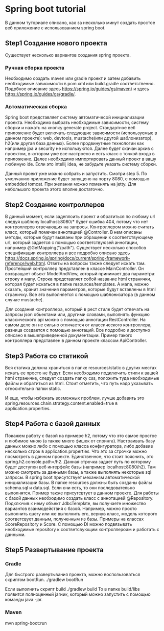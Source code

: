 # Spring boot tutorial
В данном туториале описано, как за несколько минут создать простое веб приложение с использованием spring boot.

## Step1 Создание нового проекта
Существует несколько вариантов создания spring проекта. 
### Ручная сборка проекта
Необходимо создать maven или gradle проект и затем добавить необходимые зависимости в pom.xml или build.gradle соответственно.
Подрбное описание здесь https://spring.io/guides/gs/maven/ и здесь https://spring.io/guides/gs/gradle/.

### Автоматическая сборка
Spring boot представляет систему автоматичесой инициализации проекта. Необходимо выбрать необходимые зависимости, систему сборки и нажать на кнопку generate project. Стандартное веб приложение будет включать следующие зависимости (используемые в данном проекте): web, devtools, mustache(или другой шаблонизатор), h2(или другая база данных). Более продвинутные технологии как например jpa и security не используются.  Далее будет скачан архив с проектом, в котором уже все настроено и есть класс с точкой входа в приложение.
Далее необходимо импортировать данный проект в вашу любимую ide. Если это intellij idea, не забудьте указать систему сборки.

Данный проект уже можно собрать и запустить. Смотри step 5. По умолчанию приложение будет запущено на порту 8080, с помощью embedded tomcat. При желании можно поменять на jetty. Для небольшого проекта этого вполне достаточно.

## Step2 Создание контроллеров
В данный момент, если задеплоить проект и обратиться по любому url следуя шаблону localhost:8080/* будет ошибка 404, потому что нет контроллеров отвечающих на запросы.
Контроллером можно считать клаcc, который помечен аннотацией @Controller. В нем описаны методы, которые будут вызваны при обращении к соответствующему url, который задается с помощью соответствуюзей аннотации, например @GetMapping("/path"). Существует несколько способов спецификации контроллера и все подробно описано здесь https://docs.spring.io/spring/docs/current/spring-framework-reference/web.html. Ответы на вопросы также следует искать там. Простейший контроллер представлен в классе MainController. Он возвращает обьект ModelAndView, который принимает два параметра: строку и мапу. Строка представляет собой название html странички, которая будет искаться в папке resources/templates. А мапа, можно сказать, хранит значения параметров, которые будут вставлены в html страничку. Все это выполняется с помощью шаблонизатора (в данном случае mustache).

Для создания контроллера, который в рест стиле будет отвечать на запросы json обьектами или, другими словами, выполнять функцию классического api можно с помощью аннотации RestController. На самом деле он не сильно отличается от классического контроллера, разница создается с помощью аннотаций. Все подробно и доступно описано в вышеприведенной документации. Пример такого контроллера представлен в данном проекте классом ApiController. 


## Step3 Работа со статикой
Вся статика должна храниться в папке resources/static в других местах искать ее просто не будут. Если необходимо подключить стили к вашей html  страничке, следует создать папку css, положить туда необходимые файлы и обратиться из html. Стоит отметить, что путь надо указывать относительно папки static.

И еще, чтобы избежать возможных проблем, лучше добавить это spring.resources.chain.strategy.content.enabled=true в application.properties.

## Step4 Работа с базой данных
Покажем работу с базой на примере h2, потому что это самое простое и любимое мною (а также много фишек от спринга).
Настраивать базу данных можно либо с помощью класса конфигуратора, либо добавив несколько строк в application.properties. Что это за строчки можно посмотреть в данном проекте. Единственное, что стоит пояснить, это spring.h2.console.path=/h2. Данная строчка задает путь по которому будет доступен веб интерфейс базы (например localhost:8080/h2). Там можно смотреть за данными базы, а также выполнять некоторые sql запросы.
В spring boot присутствует механизм автоматической инициализации базы. В папке resources должны быть созданы файлы schema.sql и data.sql. Если они есть, то они последовательно выполнятся. Пример также присутсвтует в данном проекте.
Для работы с базой данных необходимо создать класс с аннотацией @Repository. Подключив к нему объект JdbcTemplate, вы получаете множество вариантов взаимодействия с базой. Например, можно просто выполнить query или же выполнить его, вернув класс, модель которого соответсвует данным, полученным из базы. Примеры на классах ScoreRepository и Score. С помощью DI можно подвязывать необходимые repository к соответсвующим контроллероам и работать с данными.

## Step5 Развертывание проекта
### Gradle
Для быстрого развертывания проекта, можно воспользоваться скриптом bootRun.
./gradlew bootRun

Если выполнить скрипт build
./gradlew build
То в папке build/libs появится полноценный jarник, который можно запустить с помощью команды java -jar.

### Maven
mvn spring-boot:run
